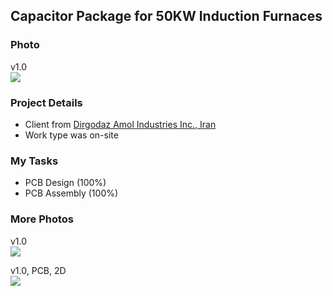 ## Capacitor Package for 50KW Induction Furnaces

### Photo
v1.0  
![](https://s32.picofile.com/file/8478342726/v1_0_1.jpg)

### Project Details
- Client from [Dirgodaz Amol Industries Inc., Iran](https://dirgodazamol.com/en/)  
- Work type was on-site  

### My Tasks
- PCB Design (100%)
- PCB Assembly (100%)

### More Photos
v1.0  
![](https://s32.picofile.com/file/8478342734/v1_0_2.jpg)

v1.0, PCB, 2D  
![](https://s32.picofile.com/file/8478342742/v1_0_PCB_2D.png)